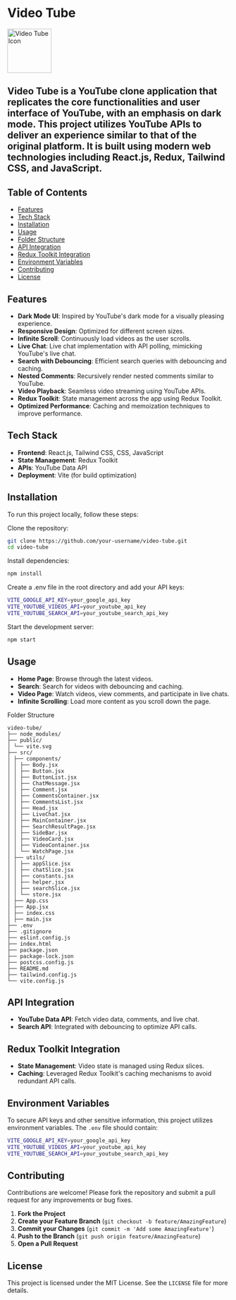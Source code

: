 # Video Tube

<img src="https://lh3.googleusercontent.com/rormhrw_yZt2v1OKZBaiFCSt8b8QU02kEKiuilfgnpGkOMQd87xm7b7SyIlGoHsL18M" alt="Video Tube Icon" width="100" height="100" />


## Video Tube is a YouTube clone application that replicates the core functionalities and user interface of YouTube, with an emphasis on dark mode. This project utilizes YouTube APIs to deliver an experience similar to that of the original platform. It is built using modern web technologies including React.js, Redux, Tailwind CSS, and JavaScript.

## Table of Contents

- [Features](#features)
- [Tech Stack](#tech-stack)
- [Installation](#installation)
- [Usage](#usage)
- [Folder Structure](#folder-structure)
- [API Integration](#api-integration)
- [Redux Toolkit Integration](#redux-toolkit-integration)
- [Environment Variables](#environment-variables)
- [Contributing](#contributing)
- [License](#license)

## Features

- **Dark Mode UI**: Inspired by YouTube's dark mode for a visually pleasing experience.
- **Responsive Design**: Optimized for different screen sizes.
- **Infinite Scroll**: Continuously load videos as the user scrolls.
- **Live Chat**: Live chat implementation with API polling, mimicking YouTube's live chat.
- **Search with Debouncing**: Efficient search queries with debouncing and caching.
- **Nested Comments**: Recursively render nested comments similar to YouTube.
- **Video Playback**: Seamless video streaming using YouTube APIs.
- **Redux Toolkit**: State management across the app using Redux Toolkit.
- **Optimized Performance**: Caching and memoization techniques to improve performance.

## Tech Stack

- **Frontend**: React.js, Tailwind CSS, CSS, JavaScript
- **State Management**: Redux Toolkit
- **APIs**: YouTube Data API
- **Deployment**: Vite (for build optimization)

## Installation

To run this project locally, follow these steps:

Clone the repository:
```bash
git clone https://github.com/your-username/video-tube.git
cd video-tube
```

Install dependencies:
```bash
npm install
```

Create a .env file in the root directory and add your API keys:
```bash
VITE_GOOGLE_API_KEY=your_google_api_key
VITE_YOUTUBE_VIDEOS_API=your_youtube_api_key
VITE_YOUTUBE_SEARCH_API=your_youtube_search_api_key
```

Start the development server:
```bash
npm start
```

## Usage

- **Home Page**: Browse through the latest videos.
- **Search**: Search for videos with debouncing and caching.
- **Video Page**: Watch videos, view comments, and participate in live chats.
- **Infinite Scrolling**: Load more content as you scroll down the page.

Folder Structure
```plaintext
video-tube/
├── node_modules/
├── public/
│ └── vite.svg
├── src/
│ ├── components/
│ │ ├── Body.jsx
│ │ ├── Button.jsx
│ │ ├── ButtonList.jsx
│ │ ├── ChatMessage.jsx
│ │ ├── Comment.jsx
│ │ ├── CommentsContainer.jsx
│ │ ├── CommentsList.jsx
│ │ ├── Head.jsx
│ │ ├── LiveChat.jsx
│ │ ├── MainContainer.jsx
│ │ ├── SearchResultPage.jsx
│ │ ├── SideBar.jsx
│ │ ├── VideoCard.jsx
│ │ ├── VideoContainer.jsx
│ │ └── WatchPage.jsx
│ ├── utils/
│ │ ├── appSlice.jsx
│ │ ├── chatSlice.jsx
│ │ ├── constants.jsx
│ │ ├── helper.jsx
│ │ ├── searchSlice.jsx
│ │ └── store.jsx
│ ├── App.css
│ ├── App.jsx
│ ├── index.css
│ ├── main.jsx
├── .env
├── .gitignore
├── eslint.config.js
├── index.html
├── package.json
├── package-lock.json
├── postcss.config.js
├── README.md
├── tailwind.config.js
└── vite.config.js
```

## API Integration

- **YouTube Data API**: Fetch video data, comments, and live chat.
- **Search API**: Integrated with debouncing to optimize API calls.

## Redux Toolkit Integration

- **State Management**: Video state is managed using Redux slices.
- **Caching**: Leveraged Redux Toolkit's caching mechanisms to avoid redundant API calls.

## Environment Variables

To secure API keys and other sensitive information, this project utilizes environment variables. The `.env` file should contain:


```bash
VITE_GOOGLE_API_KEY=your_google_api_key
VITE_YOUTUBE_VIDEOS_API=your_youtube_api_key
VITE_YOUTUBE_SEARCH_API=your_youtube_search_api_key
```

## Contributing

Contributions are welcome! Please fork the repository and submit a pull request for any improvements or bug fixes.

1. **Fork the Project**
2. **Create your Feature Branch** (`git checkout -b feature/AmazingFeature`)
3. **Commit your Changes** (`git commit -m 'Add some AmazingFeature'`)
4. **Push to the Branch** (`git push origin feature/AmazingFeature`)
5. **Open a Pull Request**

## License

This project is licensed under the MIT License. See the `LICENSE` file for more details.
